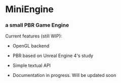 # MiniEngine
### a small PBR Game Engine 

Current features (still WIP):
- OpenGL backend
- PBR based on Unreal Engine 4's study
- Simple textual API

- Documentation in progress. Will be updated soon
